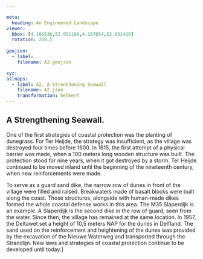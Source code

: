```yaml
---

meta:
  heading: An Engineered Landscape
viewer:
  bbox: [4.166636,52.031186,4.167054,52.031439]
  rotation: 268.5
  
geojson:
  - label:
    filename: A2.geojson

xyz:
allmaps:
  - label: A2, A Strenthening Seawall
    filename: A2.json
    transformation: helmert
---
```


## A Strengthening Seawall.

One of the first strategies of coastal protection was the planting of dunegrass. For Ter Heijde, the strategy was insufficient, as the village was destroyed four times before 1600. In 1615, the first attempt of a physical barrier was made, when a 100 meters long wooden structure was built. The protection stood for nine years, when it got destroyed by a storm. Ter Heijde continued to be moved inland until the beginning of the nineteenth century, when new reinforcements were made.

To serve as a guard sand dike, the narrow row of dunes in front of the village were filled and raised. Breakwaters made of basalt blocks were built along the coast. Those structures, alongside with human-made dikes formed the whole coastal defense works in this area. The M35 Slaperdijk is an example. A Slaperdijk is the second dike in the row of guard, seen from the water. Since then, the village has remained at the same location. In 1957, the Deltawet set a height of 10,5 meters NAP for the dunes in Delfland. The sand used on the reinforcement and heightening of the dunes was provided by the excavation of the Nieuwe Waterweg and transported through the Strandlijn. New laws and strategies of coastal protection continue to be developed until today.]